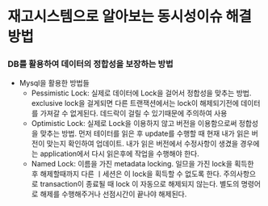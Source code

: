 # 재고시스템으로 알아보는 동시성이슈 해결방법

### DB를 활용하여 데이터의 정합성을 보장하는 방법
- Mysql을 활용한 방법들  
  - Pessimistic Lock: 실제로 데이터에 Lock을 걸어서 정합성을 맞추는 방법. exclusive lock을 걸게되면 다른 트랜잭션에서는 lock이 해제되기전에 데이터를 가져갈 수 없게된다. 데드락이 걸릴 수 있기때문에 주의하여 사용
  - Optimistic Lock: 실제로 Lock을 이용하지 않고 버전을 이용함으로써 정합성을 맞추는 방법. 먼저 테이터를 읽은 후 update를 수행할 때 현재 내가 읽은 버전이 맞는지 확인하여 업데이트. 내가 읽은 버전에서 수정사항이 생겼을 경우에는 application에서 다시 읽은후에 작업을 수행해야 한다.
  - Named Lock: 이름을 가진 metadata locking. 일므을 가진 lock을 획득한 후 해제할때까지 다른 ㅣ세션은 이 lock을 획득할 수 없도록 한다. 주의사항으로 transaction이 종료될 때 lock 이 자동으로 해제되지 않는다. 별도의 명령어로 해제를 수행해주거나 선점시간이 끝나야 해제된다.
